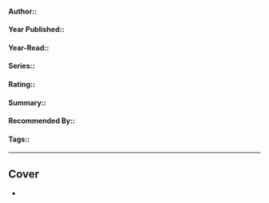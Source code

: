 #### Author::
#### Year Published::
#### Year-Read::
#### Series::
#### Rating::
#### Summary::
#### Recommended By::
#### Tags::

---
## Cover
- ![]()
